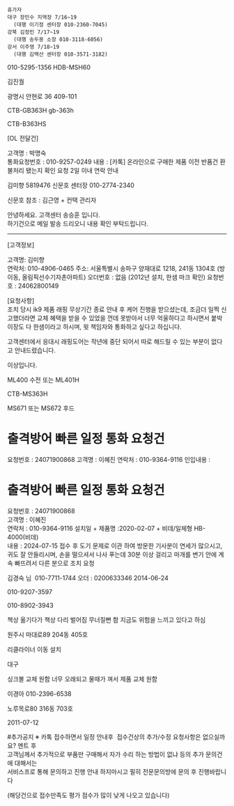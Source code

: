 ```
휴가자
대구 장민수 지역장 7/16~19
  (대행 이기정 센터장 010-2360-7045)
강북 김정민 7/17~19
  (대행 송두용 소장 010-3118-6056)
강서 이주영 7/18~19
  (대행 김백산 센터장 010-3571-3182)
```



010-5295-1356
HDB-MSH60

김진궐

광명시 안현로 36 409-101 


CTB-GB363H
gb-363h


CTB-B363HS


[OL 전달건]  
  
고객명 : 박명숙  
통화요청번호 : 010-9257-0249
내용 : [카톡] 온라인으로 구매한 제품 이전 반품건 환불처리 됐는지 확인 요청
2일 이내 연락 안내



김미향 5819476
신문호 센터장 010-2774-2340



신문호
참조 : 김근영 + 컨택 관리자



안녕하세요. 고객센터 송승훈 입니다.  
하기건으로 메일 발송 드리오니 내용 확인 부탁드립니다.

-------------------------------------------------------------------  
  
[고객정보]  
  
고객명: 김미향  
연락처: 010-4906-0465
주소: 서울특별시 송파구 양재대로 1218, 241동 1304호 (방이동, 올림픽선수기자촌아파트)
오더번호 : 없음 (2012년 설치, 한샘 마크 확인)
요청번호 : 24062800149
  
[요청사항]  
조치 당시 ik9 제품 래핑 무상기간 종료 안내 후 케어 진행을 받으셨는데, 조금더 일찍 신고했더라면 교체 혜택을 받을 수 있었을 껀데 못받아서 너무 억울하다고 하시면서 붙박이장도 다 한샘이라고 하시며, 윗 책임자와 통화하고 싶다고 하십니다. 

고객센터에서 응대시 래핑도어는 작년에 중단 되어서 따로 해드릴 수 있는 부분이 없다고 안내드렸습니다.

이상입니다.



ML400 수전 또는 ML401H

CTB-MS363H



MS671 또는 MS672 후드


 # 출격방어 빠른 일정 통화 요청건

요청번호 : 24071900868
고객명 : 이혜진
연락처 : 010-9364-9116
인입내용 : 



 # 출격방어 빠른 일정 통화 요청건
  
요청번호 : 24071900868  
고객명 : 이혜진  
연락처 : 010-9364-9116
설치일 + 제품명 :2020-02-07 + 비데/일체형 HB-4000(비데)  
내용 : 2024-07-15 접수 후 도기 문제로 이관 하여 방문한 기사분이 연세가 많으시고, 귀도 잘 안들리시며, 손을 떨으셔서 나사 푸는데 30분 이상 걸리고 마개를 변기 안에 계속 빠뜨려서 다른 분으로 조치 요청



김경숙 님  010-7711-1744
오더 : 0200633346 2014-06-24

010-9207-3597


010-8902-3943

책상 옮기다가 책상 다리 벌어짐 무너질뻔 함
지금도 위험을 느끼고 있다고 하심

원주시 마대로89 204동 405호


리클라이너 이동 설치

대구


싱크볼 교체 원함
너무 오래되고 물때가 껴서 제품 교체 원함

이경아
010-2396-6538

노루목로80 316동 703호

2011-07-12

#추가공지 
※ 카톡 접수하면서 일정 안내후  접수건상의 추가/수정 요청사항은 없으실까요? 멘트 후   
고객님께서 추가적으로 부품만 구매해서 자가 수리 하는 방법이 없냐 등의 추가 문의건에 대해서는   
서비스프로 통해 문의하고 진행 안내 하지마시고 필히 전문문의방에 문의 후 진행바랍니다   
  
(해당건으로 접수만족도 평가 점수가 많이 낮게 나오고 있습니다)
